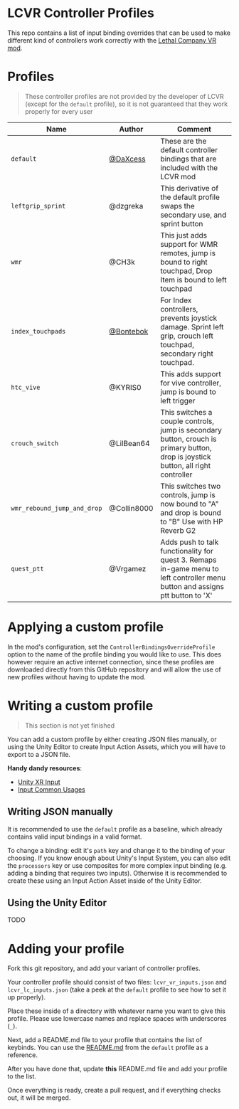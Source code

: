 # LCVR Controller Profiles

This repo contains a list of input binding overrides that can be used to make different kind of controllers work correctly with the [Lethal Company VR mod](https://github.com/DaXcess/LCVR).

# Profiles

> These controller profiles are not provided by the developer of LCVR (except for the `default` profile), so it is not guaranteed that they work properly for every user

| Name                        | Author                                   | Comment                                                                                                                            |
| --------------------------- | ---------------------------------------- | ---------------------------------------------------------------------------------------------------------------------------------- |
| `default`                   | [@DaXcess](https://github.com/DaXcess)   | These are the default controller bindings that are included with the LCVR mod                                                      |
| `leftgrip_sprint`           | @dzgreka                                 | This derivative of the default profile swaps the secondary use, and sprint button                                                  |
| `wmr`                       | @CH3k                                    | This just adds support for WMR remotes, jump is bound to right touchpad, Drop Item is bound to left touchpad                       |
| `index_touchpads`           | [@Bontebok](https://github.com/Bontebok) | For Index controllers, prevents joystick damage. Sprint left grip, crouch left touchpad, secondary right touchpad.                 |
| `htc_vive`                  | @KYRIS0                                  | This adds support for vive controller, jump is bound to left trigger                                                               |
| `crouch_switch`             | @LilBean64                               | This switches a couple controls, jump is secondary button, crouch is primary button, drop is joystick button, all right controller |
| `wmr_rebound_jump_and_drop` | @Collin8000                              | This switches two controls, jump is now bound to "A" and drop is bound to "B" Use with HP Reverb G2                                |
| `quest_ptt`                 | @Vrgamez                                 | Adds push to talk functionality for quest 3. Remaps in-game menu to left controller menu button and assigns ptt button to 'X'      |

# Applying a custom profile

In the mod's configuration, set the `ControllerBindingsOverrideProfile` option to the name of the profile binding you would like to use. This does however require an active internet connection, since these profiles are downloaded directly from this GitHub repository and will allow the use of new profiles without having to update the mod.

# Writing a custom profile

> This section is not yet finished

You can add a custom profile by either creating JSON files manually, or using the Unity Editor to create Input Action Assets, which you will have to export to a JSON file.

**Handy dandy resources**:

- [Unity XR Input](https://docs.unity3d.com/Manual/xr_input.html)
- [Input Common Usages](https://docs.unity3d.com/ScriptReference/XR.CommonUsages.html)

## Writing JSON manually

It is recommended to use the `default` profile as a baseline, which already contains valid input bindings in a valid format.

To change a binding: edit it's `path` key and change it to the binding of your choosing. If you know enough about Unity's Input System, you can also edit the `processors` key or use composites for more complex input binding (e.g. adding a binding that requires two inputs). Otherwise it is recommended to create these using an Input Action Asset inside of the Unity Editor.

## Using the Unity Editor

TODO

# Adding your profile

Fork this git repository, and add your variant of controller profiles.

Your controller profile should consist of two files: `lcvr_vr_inputs.json` and `lcvr_lc_inputs.json` (take a peek at the `default` profile to see how to set it up properly).

Place these inside of a directory with whatever name you want to give this profile. Please use lowercase names and replace spaces with underscores (`_`).

Next, add a README.md file to your profile that contains the list of keybinds. You can use the [README.md](default/README.md) from the `default` profile as a reference.

After you have done that, update **this** README.md file and add your profile to the list.

Once everything is ready, create a pull request, and if everything checks out, it will be merged.
